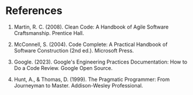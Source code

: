 # References 

1. Martin, R. C. (2008). Clean Code: A Handbook of Agile Software Craftsmanship. Prentice Hall.

2. McConnell, S. (2004). Code Complete: A Practical Handbook of Software Construction (2nd ed.). Microsoft Press.

3. Google. (2023). Google's Engineering Practices Documentation: How to Do a Code Review. Google Open Source.

4. Hunt, A., & Thomas, D. (1999). The Pragmatic Programmer: From Journeyman to Master. Addison-Wesley Professional.

